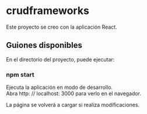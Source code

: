 # crudframeworks

Este proyecto se creo con la aplicación  React.

## Guiones disponibles
En el directorio del proyecto, puede ejecutar:

### npm start
Ejecuta la aplicación en modo de desarrollo.<br />
Abra http: // localhost: 3000 para verlo en el navegador.

La página se volverá a cargar si realiza modificaciones.
